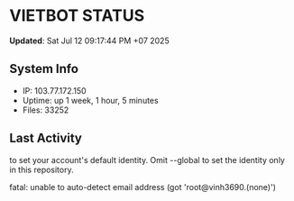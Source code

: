 # VIETBOT STATUS
**Updated**: Sat Jul 12 09:17:44 PM +07 2025

## System Info
- IP: 103.77.172.150
- Uptime: up 1 week, 1 hour, 5 minutes
- Files: 33252

## Last Activity

to set your account's default identity.
Omit --global to set the identity only in this repository.

fatal: unable to auto-detect email address (got 'root@vinh3690.(none)')

